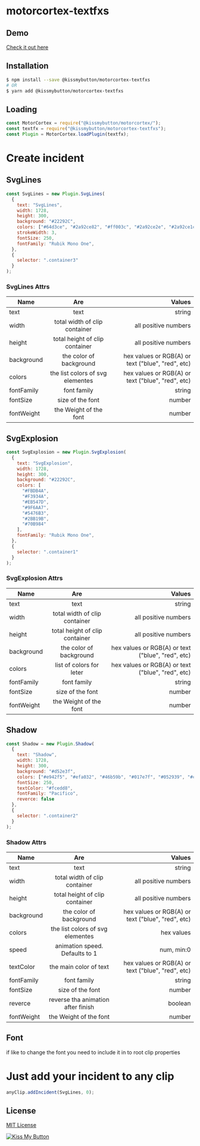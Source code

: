 
# motorcortex-textfxs

## Demo
[Check it out here](https://kissmybutton.github.io/motorcortex-textfxs/demo/index.html)

## Installation

```bash
$ npm install --save @kissmybutton/motorcortex-textfxs
# OR
$ yarn add @kissmybutton/motorcortex-textfxs
```

## Loading

```javascript
const MotorCortex = require("@kissmybutton/motorcortex/");
const textfx = require("@kissmybutton/motorcortex-textfxs");
const Plugin = MotorCortex.loadPlugin(textfx);
```

# Create incident

## SvgLines

```javascript
const SvgLines = new Plugin.SvgLines(
  {
    text: "SvgLines",
    width: 1728,
    height: 300,
    background: "#22292C",
    colors: ["#64d3ce", "#2a92ce82", "#ff003c", "#2a92ce2e", "#2a92ce1c"],
    strokeWidth: 3,
    fontSize: 250,
    fontFamily: "Rubik Mono One",
  },
  {
    selector: ".container3"
  }
);
```

### SvgLines Attrs

| Name        | Are           | Values  |
| ------------- |:-------------:| -----:|
| text     |  text  | string |
| width   |  total width of clip container | all positive numbers |
| height |  total height of clip container   |  all positive numbers |
| background |  the color of background |  hex values or RGB(A) or text ("blue", "red", etc)  |
| colors |  the list colors of svg elementes |  hex values or RGB(A) or text ("blue", "red", etc)  |
| fontFamily |  font family  |  string |
| fontSize |  size of the font  |  number |
| fontWeight | the Weight of the font | number|

## SvgExplosion

```javascript
const SvgExplosion = new Plugin.SvgExplosion(
  {
    text: "SvgExplosion",
    width: 1728,
    height: 300,
    background: "#22292C",
    colors: [
      "#FBDB4A",
      "#F3934A",
      "#EB547D",
      "#9F6AA7",
      "#5476B3",
      "#2BB19B",
      "#70B984"
    ],
    fontFamily: "Rubik Mono One",
  },
  {
    selector: ".container1"
  }
);
```

### SvgExplosion Attrs

| Name        | Are           | Values  |
| ------------- |:-------------:| -----:|
| text     |  text  | string |
| width   |  total width of clip container | all positive numbers |
| height |  total height of clip container   |  all positive numbers |
| background |  the color of background |  hex values or RGB(A) or text ("blue", "red", etc)  |
| colors |  list of colors for leter |  hex values or RGB(A) or text ("blue", "red", etc)  |
| fontFamily |  font family  |  string |
| fontSize |  size of the font  |  number |
| fontWeight | the Weight of the font | number|


## Shadow

```javascript
const Shadow = new Plugin.Shadow(
  {
    text: "Shadow",
    width: 1728,
    height: 300,
    background: "#d52e3f",
    colors: ["#e942f5", "#efa032", "#46b59b", "#017e7f", "#052939", "#c11a2b"],
    fontSize: 250,
    textColor: "#fcedd8",
    fontFamily: "Pacifico",
    reverce: false
  },
  {
    selector: ".container2"
  }
);
```

### Shadow Attrs

| Name        | Are           | Values  |
| ------------- |:-------------:| -----:|
| text     |  text  | string |
| width   |  total width of clip container | all positive numbers |
| height |  total height of clip container   |  all positive numbers |
| background |  the color of background |  hex values or RGB(A) or text ("blue", "red", etc)  |
| colors |  the list colors of svg elementes |  hex values  |
| speed |  animation speed. Defaults to 1  |  num, min:0 |
| textColor |  the main color of text |  hex values or RGB(A) or text ("blue", "red", etc) |
| fontFamily |  font family  |  string |
| fontSize |  size of the font  |  number |
| reverce |  reverse tha animation after finish  |  boolean |
| fontWeight | the Weight of the font | number|

## Font 
if like to change the font you need to include it in to root clip properties

# Just add your incident to any clip

```javascript
anyClip.addIncident(SvgLines, 0);

```


## License
[MIT License](https://opensource.org/licenses/MIT)


  
  
[![Kiss My Button](https://presskit.kissmybutton.gr/logos/kissmybutton-logo-small.png)](https://kissmybutton.gr)
